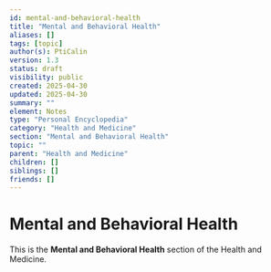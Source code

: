 ```yaml
---
id: mental-and-behavioral-health
title: "Mental and Behavioral Health"
aliases: []
tags: [topic]
author(s): PtiCalin
version: 1.3
status: draft
visibility: public
created: 2025-04-30
updated: 2025-04-30
summary: ""
element: Notes
type: "Personal Encyclopedia"
category: "Health and Medicine"
section: "Mental and Behavioral Health"
topic: ""
parent: "Health and Medicine"
children: []
siblings: []
friends: []
---
```

# Mental and Behavioral Health

This is the **Mental and Behavioral Health** section of the Health and Medicine.
